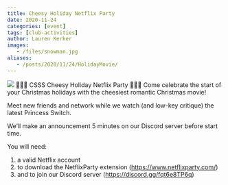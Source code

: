```yaml
---
title: Cheesy Holiday Netflix Party
date: 2020-11-24
categories: [event]
tags: [club-activities]
author: Lauren Kerker
images:
   - /files/snowman.jpg
aliases:
   - /posts/2020/11/24/HolidayMovie/ 
---
```

![](/files/snowman.jpg)
🧀🎄🧀 CSSS Cheesy Holiday Netflix Party 🧀🎄🧀
Come celebrate the start of your Christmas holidays with the cheesiest romantic Christmas movie!

Meet new friends and network while we watch (and low-key critique) the latest Princess Switch.

We’ll make an announcement 5 minutes on our Discord server before start time. 


You will need: 
1. a valid Netflix account
2. to download the NetflixParty extension (https://www.netflixparty.com/)
3. and to join our Discord server (https://discord.gg/fqt6e8TP6q)
